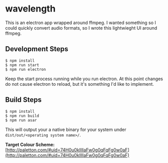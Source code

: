 # wavelength

This is an electron app wrapped around ffmpeg. I wanted something so I could quickly convert audio formats, so I wrote this lightwieght UI around ffmpeg.

## Development Steps

    $ npm install
    $ npm run start
    $ npm run electron

Keep the start process running while you run electron. At this point changes do not cause electron to reload, but it's something I'd like to implement.

## Build Steps

    $ npm install
    $ npm run build
    $ npm run asar

This will output your a native binary for your system under `dist/out/<operating system name>/`.

**Target Colour Scheme:** [http://paletton.com/#uid=74H0u0kllllaFw0g0qFqFg0w0aF](http://paletton.com/#uid=74H0u0kllllaFw0g0qFqFg0w0aF)